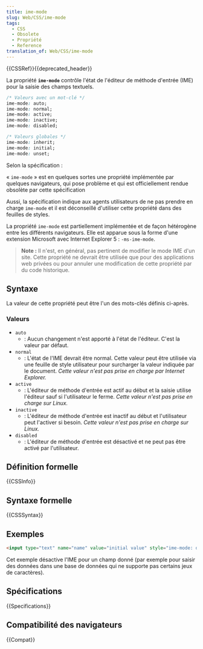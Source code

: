 ```yaml
---
title: ime-mode
slug: Web/CSS/ime-mode
tags:
  - CSS
  - Obsolete
  - Propriété
  - Reference
translation_of: Web/CSS/ime-mode
---
```


{{CSSRef}}{{deprecated_header}}

La propriété **`ime-mode`** contrôle l'état de l'éditeur de méthode d'entrée (IME) pour la saisie des champs textuels.

```css
/* Valeurs avec un mot-clé */
ime-mode: auto;
ime-mode: normal;
ime-mode: active;
ime-mode: inactive;
ime-mode: disabled;

/* Valeurs globales */
ime-mode: inherit;
ime-mode: initial;
ime-mode: unset;
```

Selon la spécification :

« `ime-mode` » est en quelques sortes une propriété implémentée par quelques navigateurs, qui pose problème et qui est officiellement rendue obsolète par cette spécification

Aussi, la spécification indique aux agents utilisateurs de ne pas prendre en charge `ime-mode` et il est déconseillé d'utiliser cette propriété dans des feuilles de styles.

La propriété `ime-mode` est partiellement implémentée et de façon hétérogène entre les différents navigateurs. Elle est apparue sous la forme d'une extension Microsoft avec Internet Explorer 5 : `-ms-ime-mode`.

> **Note :** Il n'est, en général, pas pertinent de modifier le mode IME d'un site. Cette propriété ne devrait être utilisée que pour des applications web privées ou pour annuler une modification de cette propriété par du code historique.

## Syntaxe

La valeur de cette propriété peut être l'un des mots-clés définis ci-après.

### Valeurs

- `auto`
  - : Aucun changement n'est apporté à l'état de l'éditeur. C'est la valeur par défaut.
- `normal`
  - : L'état de l'IME devrait être normal. Cette valeur peut être utilisée via une feuille de style utilisateur pour surcharger la valeur indiquée par le document. _Cette valeur n'est pas prise en charge par Internet Explorer._
- `active`
  - : L'éditeur de méthode d'entrée est actif au début et la saisie utilise l'éditeur sauf si l'utilisateur le ferme. _Cette valeur n'est pas prise en charge sur Linux._
- `inactive`
  - : L'éditeur de méthode d'entrée est inactif au début et l'utilisateur peut l'activer si besoin. _Cette valeur n'est pas prise en charge sur Linux._
- `disabled`
  - : L'éditeur de méthode d'entrée est désactivé et ne peut pas être activé par l'utilisateur.

## Définition formelle

{{CSSInfo}}

## Syntaxe formelle

{{CSSSyntax}}

## Exemples

```html
<input type="text" name="name" value="initial value" style="ime-mode: disabled">
```

Cet exemple désactive l'IME pour un champ donné (par exemple pour saisir des données dans une base de données qui ne supporte pas certains jeux de caractères).

## Spécifications

{{Specifications}}

## Compatibilité des navigateurs

{{Compat}}

